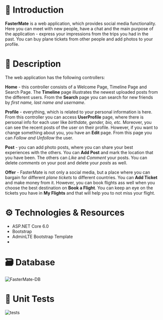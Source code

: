 # :thought_balloon: Introduction
**FasterMate** is a web application, which provides social media functionality. Here you can meet with new people, have a chat and the main purpose of the application - express your impressions from the trips you had in the past. You can buy plane tickets from other people and add photos to your profile.

# 📃 Description
The web application has the following controllers:

**Home** - this controller consists of a Welcome Page, Timeline Page and Search Page. The **Timeline** page illustrates the newest uploaded posts from the different users. From the **Search** page you can search for new friends by *first name, last name and username.*

**Profile** - everything, which is related to your personal information is here. From this controller you can access **UserProfile** page, where there is personal info for each user like *birthdate, gender, bio, etc.* Moreover, you can see the recent posts of the user on their profile. However, if you want to change something about you, you have an **Edit** page. From this page you can *Follow and Unfollow* the user.

**Post** - you can add photo posts, where you can share your best experiences with the others. You can **Add Post** and mark the location that you have been. The others can *Like* and *Comment* your posts. You can delete *comments* on your post and delete your *posts* as well.

**Offer** - FasterMate is not only a social media, but a place where you can bargain for different *plane tickets* to different countries. You can **Add Ticket** and make money from it. However, you can book flights ass well when you choose the best destination on **Book a Flight**. You can keep an eye on the tickets you have in **My Flights** and that will help you to not miss your flight.

# ⚙ Technologies & Resources
 - ASP.NET Core 6.0
 - Bootstrap
 - AdminLTE Bootstrap Template
 - 
# 🗃️ Database
![FasterMate-DB](https://user-images.githubusercontent.com/75324909/162582399-c69bd803-39eb-4b91-a21c-4e1f001fc985.png)

# 🧪 Unit Tests
![tests](https://user-images.githubusercontent.com/75324909/163595527-1650c6c9-d008-49dd-b699-34a70606c90c.png)
